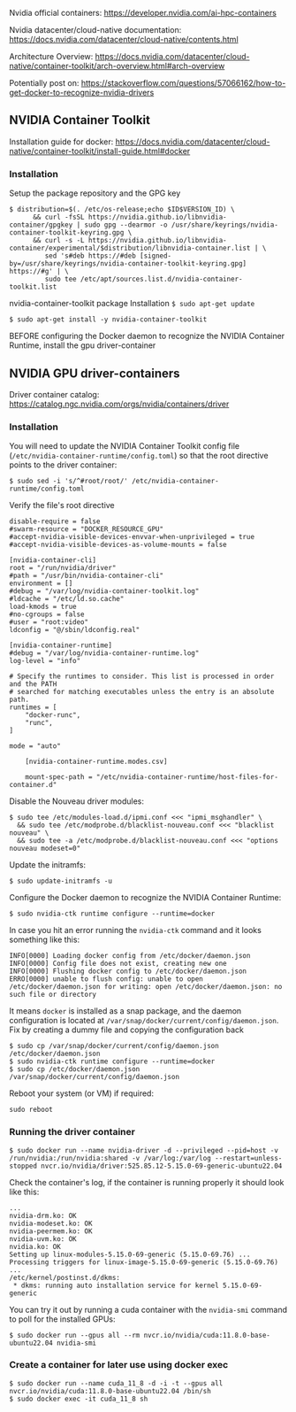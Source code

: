 Nvidia official containers: <https://developer.nvidia.com/ai-hpc-containers>

Nvidia datacenter/cloud-native documentation: <https://docs.nvidia.com/datacenter/cloud-native/contents.html>

Architecture Overview: <https://docs.nvidia.com/datacenter/cloud-native/container-toolkit/arch-overview.html#arch-overview>

Potentially post on: <https://stackoverflow.com/questions/57066162/how-to-get-docker-to-recognize-nvidia-drivers>

## NVIDIA Container Toolkit
Installation guide for docker: <https://docs.nvidia.com/datacenter/cloud-native/container-toolkit/install-guide.html#docker>

### Installation
Setup the package repository and the GPG key
```
$ distribution=$(. /etc/os-release;echo $ID$VERSION_ID) \
      && curl -fsSL https://nvidia.github.io/libnvidia-container/gpgkey | sudo gpg --dearmor -o /usr/share/keyrings/nvidia-container-toolkit-keyring.gpg \
      && curl -s -L https://nvidia.github.io/libnvidia-container/experimental/$distribution/libnvidia-container.list | \
         sed 's#deb https://#deb [signed-by=/usr/share/keyrings/nvidia-container-toolkit-keyring.gpg] https://#g' | \
         sudo tee /etc/apt/sources.list.d/nvidia-container-toolkit.list
```

nvidia-container-toolkit package Installation
`$ sudo apt-get update`

`$ sudo apt-get install -y nvidia-container-toolkit`

BEFORE configuring the Docker daemon to recognize the NVIDIA Container Runtime, install the gpu driver-container 

## NVIDIA GPU driver-containers
Driver container catalog:
<https://catalog.ngc.nvidia.com/orgs/nvidia/containers/driver>

### Installation
You will need to update the NVIDIA Container Toolkit config file (`/etc/nvidia-container-runtime/config.toml`) so that the root directive points to the driver container:

`$ sudo sed -i 's/^#root/root/' /etc/nvidia-container-runtime/config.toml`

Verify the file's root directive
```
disable-require = false
#swarm-resource = "DOCKER_RESOURCE_GPU"
#accept-nvidia-visible-devices-envvar-when-unprivileged = true
#accept-nvidia-visible-devices-as-volume-mounts = false

[nvidia-container-cli]
root = "/run/nvidia/driver"
#path = "/usr/bin/nvidia-container-cli"
environment = []
#debug = "/var/log/nvidia-container-toolkit.log"
#ldcache = "/etc/ld.so.cache"
load-kmods = true
#no-cgroups = false
#user = "root:video"
ldconfig = "@/sbin/ldconfig.real"

[nvidia-container-runtime]
#debug = "/var/log/nvidia-container-runtime.log"
log-level = "info"

# Specify the runtimes to consider. This list is processed in order and the PATH
# searched for matching executables unless the entry is an absolute path.
runtimes = [
    "docker-runc",
    "runc",
]

mode = "auto"

    [nvidia-container-runtime.modes.csv]

    mount-spec-path = "/etc/nvidia-container-runtime/host-files-for-container.d"
```

Disable the Nouveau driver modules:

```
$ sudo tee /etc/modules-load.d/ipmi.conf <<< "ipmi_msghandler" \
  && sudo tee /etc/modprobe.d/blacklist-nouveau.conf <<< "blacklist nouveau" \
  && sudo tee -a /etc/modprobe.d/blacklist-nouveau.conf <<< "options nouveau modeset=0"
```

Update the initramfs:

`$ sudo update-initramfs -u`

Configure the Docker daemon to recognize the NVIDIA Container Runtime:

`$ sudo nvidia-ctk runtime configure --runtime=docker`

In case you hit an error running the `nvidia-ctk` command and it looks something like this:
```
INFO[0000] Loading docker config from /etc/docker/daemon.json 
INFO[0000] Config file does not exist, creating new one 
INFO[0000] Flushing docker config to /etc/docker/daemon.json 
ERRO[0000] unable to flush config: unable to open /etc/docker/daemon.json for writing: open /etc/docker/daemon.json: no such file or directory
```

It means `docker` is installed as a snap package, and the daemon configuration is located at `/var/snap/docker/current/config/daemon.json`. Fix by creating a dummy file and copying the configuration back

```
$ sudo cp /var/snap/docker/current/config/daemon.json /etc/docker/daemon.json
$ sudo nvidia-ctk runtime configure --runtime=docker
$ sudo cp /etc/docker/daemon.json /var/snap/docker/current/config/daemon.json
```

Reboot your system (or VM) if required:

`sudo reboot`

### Running the driver container
```
$ sudo docker run --name nvidia-driver -d --privileged --pid=host -v /run/nvidia:/run/nvidia:shared -v /var/log:/var/log --restart=unless-stopped nvcr.io/nvidia/driver:525.85.12-5.15.0-69-generic-ubuntu22.04
```

Check the container's log, if the container is running properly it should look like this:
```
...
nvidia-drm.ko: OK
nvidia-modeset.ko: OK
nvidia-peermem.ko: OK
nvidia-uvm.ko: OK
nvidia.ko: OK
Setting up linux-modules-5.15.0-69-generic (5.15.0-69.76) ...
Processing triggers for linux-image-5.15.0-69-generic (5.15.0-69.76) ...
/etc/kernel/postinst.d/dkms:
 * dkms: running auto installation service for kernel 5.15.0-69-generic
```

You can try it out by running a cuda container with the `nvidia-smi` command to poll for the installed GPUs:

`$ sudo docker run --gpus all --rm nvcr.io/nvidia/cuda:11.8.0-base-ubuntu22.04 nvidia-smi`


### Create a container for later use using docker exec

```
$ sudo docker run --name cuda_11_8 -d -i -t --gpus all nvcr.io/nvidia/cuda:11.8.0-base-ubuntu22.04 /bin/sh
$ sudo docker exec -it cuda_11_8 sh
```
